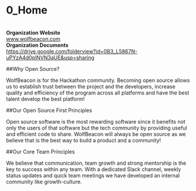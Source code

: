 # 0_Home
<br /><strong> Organization Website </strong><br /> 
www.wolfbeacon.com
<br /><strong> Organization Documents </strong><br /> 
https://drive.google.com/folderview?id=0B3_L5867N-uPYzA4d0plNVN3aUE&usp=sharing

##Why Open Source?

WolfBeacon is for the Hackathon community. Becoming open source allows us to establish trust between the project and the developers, increase quality and efficiency of the program across all platforms and have the best talent develop the best platform!

##Our Open Source First Principles

Open source software is the most rewarding software since it benefits not only the users of that software but the tech community by providing useful and efficient code to share. WolfBeacon will always be open source as we believe that is the best way to build a product and a community!

##Our Core Team Principles

We believe that communication, team growth and strong mentorship is the key to success within any team. With a dedicated Slack channel, weekly status updates and quick team meetings we have developed an internal community like growth-culture.
